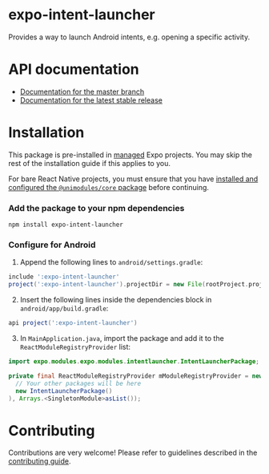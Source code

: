 # expo-intent-launcher

Provides a way to launch Android intents, e.g. opening a specific activity.

# API documentation

- [Documentation for the master branch](https://github.com/expo/expo/blob/master/docs/pages/versions/unversioned/sdk/intent-launcher.md)
- [Documentation for the latest stable release](https://docs.expo.io/versions/latest/sdk/intent-launcher/)

# Installation

This package is pre-installed in [managed](https://docs.expo.io/versions/latest/introduction/managed-vs-bare/) Expo projects. You may skip the rest of the installation guide if this applies to you.

For bare React Native projects, you must ensure that you have [installed and configured the `@unimodules/core` package](https://github.com/unimodules/core) before continuing.

### Add the package to your npm dependencies

```
npm install expo-intent-launcher
```



### Configure for Android

1. Append the following lines to `android/settings.gradle`:

```gradle
include ':expo-intent-launcher'
project(':expo-intent-launcher').projectDir = new File(rootProject.projectDir, '../node_modules/expo-intent-launcher/android')
```

2. Insert the following lines inside the dependencies block in `android/app/build.gradle`:
```gradle
api project(':expo-intent-launcher')
```

3. In `MainApplication.java`, import the package and add it to the `ReactModuleRegistryProvider` list:
```java
import expo.modules.expo.modules.intentlauncher.IntentLauncherPackage;
```
```java
private final ReactModuleRegistryProvider mModuleRegistryProvider = new ReactModuleRegistryProvider(Arrays.<Package>asList(
  // Your other packages will be here
  new IntentLauncherPackage()
), Arrays.<SingletonModule>asList());
```

# Contributing

Contributions are very welcome! Please refer to guidelines described in the [contributing guide]( https://github.com/expo/expo#contributing).
